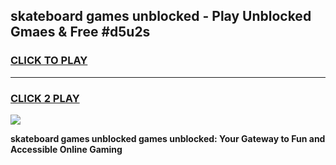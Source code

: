 
## skateboard games unblocked - Play Unblocked Gmaes & Free #d5u2s
<h3>
<a href="https://news.freeplayer.one?title=skateboard_games_unblocked&ref=03M">CLICK TO PLAY</a></h3>
<hr>

<h3>
<a href="https://news.freeplayer.one?title=skateboard_games_unblocked&ref=03M">CLICK 2 PLAY</a>
  
</h3>

<a href="https://news.freeplayer.one?title=skateboard_games_unblocked&ref=03M"><img src="https://clearcache.store/games.png"></a>


**skateboard games unblocked games unblocked: Your Gateway to Fun and Accessible Online Gaming**
